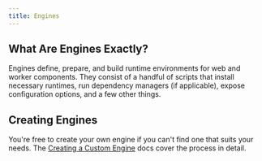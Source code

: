 ```yaml
---
title: Engines
---
```


## What Are Engines Exactly?
Engines define, prepare, and build runtime environments for web and worker components. They consist of a handful of scripts that install necessary runtimes, run dependency managers (if applicable), expose configuration options, and a few other things.

## Creating Engines
You're free to create your own engine if you can't find one that suits your needs. The [Creating a Custom Engine](/engines/create/) docs cover the process in detail.
